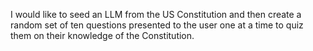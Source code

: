 I would like to seed an LLM from the US Constitution and then create a random set of ten questions presented to the user one at a time to quiz them on their knowledge of the Constitution.
